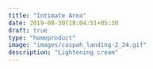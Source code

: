 ```yaml
---
title: "Intimate Area"
date: 2019-08-30T18:04:51+05:30
draft: true
type: "homeproduct"
image: "images/caspah_landing-2_24.gif"
description: "Lightening cream"
---
```


